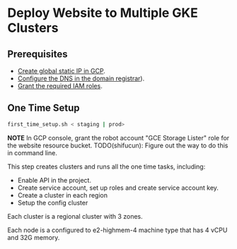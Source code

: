 # Deploy Website to Multiple GKE Clusters

## Prerequisites

- [Create global static IP in GCP](https://cloud.google.com/compute/docs/ip-addresses/reserve-static-external-ip-address#reserve_new_static).
- [Configure the DNS in the domain registrar](https://cloud.google.com/load-balancing/docs/ssl-certificates/google-managed-certs#update-dns)).
- [Grant the required IAM roles](https://cloud.google.com/anthos/multicluster-management/connect/prerequisites#grant_iam_roles).

## One Time Setup

```bash
first_time_setup.sh < staging | prod>
```

**NOTE** In GCP console, grant the robot account "GCE Storage Lister" role for the website resource bucket.
TODO(shifucun): Figure out the way to do this in command line.

This step creates clusters and runs all the one time tasks, including:

- Enable API in the project.
- Create service account, set up roles and create service account key.
- Create a cluster in each region
- Setup the config cluster

Each cluster is a regional cluster with 3 zones.

Each node is a configured to e2-highmem-4 machine type that has 4 vCPU and 32G memory.
